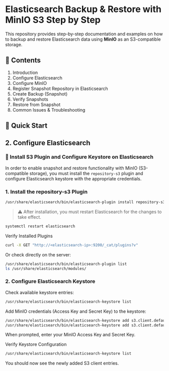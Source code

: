 # Elasticsearch Backup & Restore with MinIO S3 Step by Step

This repository provides step-by-step documentation and examples on how to backup and restore Elasticsearch data using **MinIO** as an S3-compatible storage.

## 📌 Contents
1. Introduction  
2. Configure Elasticsearch
3. Configure MinIO  
4. Register Snapshot Repository in Elasticsearch  
5. Create Backup (Snapshot)  
6. Verify Snapshots  
7. Restore from Snapshot  
8. Common Issues & Troubleshooting  

## 🚀 Quick Start

## 2. Configure Elasticsearch

### 🔌 Install S3 Plugin and Configure Keystore on Elasticsearch

In order to enable snapshot and restore functionality with MinIO (S3-compatible storage), you must install the `repository-s3` plugin and configure Elasticsearch keystore with the appropriate credentials.

### 1. Install the repository-s3 Plugin

```bash
/usr/share/elasticsearch/bin/elasticsearch-plugin install repository-s3 --batch
```
>⚠️ After installation, you must restart Elasticsearch for the changes to take effect.

```bash
systemctl restart elasticsearch
```

Verify Installed Plugins

```bash
curl -X GET "http://<elasticsearch-ip>:9200/_cat/plugins?v"
```

Or check directly on the server:

```bash
/usr/share/elasticsearch/bin/elasticsearch-plugin list
ls /usr/share/elasticsearch/modules/
```

### 2. Configure Elasticsearch Keystore

Check available keystore entries:

```bash
/usr/share/elasticsearch/bin/elasticsearch-keystore list
```

Add MinIO credentials (Access Key and Secret Key) to the keystore:
```bash
/usr/share/elasticsearch/bin/elasticsearch-keystore add s3.client.default.access_key
/usr/share/elasticsearch/bin/elasticsearch-keystore add s3.client.default.secret_key
```

When prompted, enter your MinIO Access Key and Secret Key.

Verify Keystore Configuration

```bash
/usr/share/elasticsearch/bin/elasticsearch-keystore list
```

You should now see the newly added S3 client entries.
